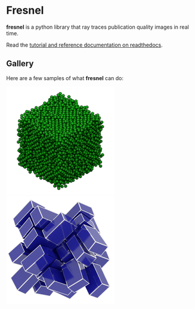 # Fresnel

**fresnel** is a python library that ray traces publication quality images in real time.

Read the [tutorial and reference documentation on readthedocs](<https://fresnel.readthedocs.io/>).

## Gallery

Here are a few samples of what **fresnel** can do:

[<img src="doc/sphere.png" width="290" />](doc/sphere.py)
[<img src="doc/cuboid.png" width="290" />](doc/cuboid.py)

